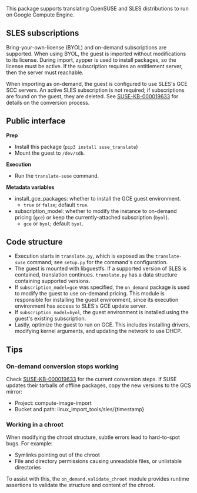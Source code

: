 This package supports translating OpenSUSE and SLES distributions to run on Google Compute Engine.

## SLES subscriptions

Bring-your-own-license (BYOL) and on-demand subscriptions are supported.  When using BYOL,
the guest is imported without modifications to its license. During import, zypper is used
to install packages, so the license must be active. If the subscription requires an entitlement
server, then the server must reachable.

When importing as on-demand, the guest is configured to use SLES's GCE SCC servers.
An active SLES subscription is not required; if subscriptions are found on the guest,
they are deleted. See [SUSE-KB-000019633](https://www.suse.com/support/kb/doc/?id=000019633)
for details on the conversion process.

## Public interface

**Prep**
* Install this package (`pip3 install suse_translate`)
* Mount the guest to `/dev/sdb`.

**Execution**
* Run the `translate-suse` command.

**Metadata variables**
* install_gce_packages: whether to install the GCE guest environment.
    * `true` or `false`; default `true`.
* subscription_model: whether to modify the instance to on-demand pricing (`gce`) or keep
  the currently-attached subscription (`byol`).
    * `gce` or `byol`; default `byol`.

## Code structure

 - Execution starts in `translate.py`, which is exposed as the `translate-suse` command;
see `setup.py` for the command's configuration.
 - The guest is mounted with libguestfs. If a supported version of SLES is contained, translation
continues. `translate.py` has a data structure containing supported versions.
 - If `subscription_model=gce` was specified, the `on_demand` package is used to modify the guest to
use on-demand pricing. This module is responsible for installing the guest environment, since its
execution environment has access to SLES's GCE update server.
 - If `subscription_model=byol`, the guest environment is installed using the guest's existing
subscription.
 - Lastly, optimize the guest to run on GCE. This includes installing drivers, modifying
kernel arguments, and updating the network to use DHCP.

## Tips

### On-demand conversion stops working

Check [SUSE-KB-000019633](https://www.suse.com/support/kb/doc/?id=000019633) for the current
conversion steps. If SUSE updates their tarballs of offline packages, copy the new versions
to the GCS mirror:

 - Project: compute-image-import
 - Bucket and path: linux_import_tools/sles/{timestamp}

### Working in a chroot

When modifying the chroot structure, subtle errors lead to hard-to-spot bugs. For example:
 - Symlinks pointing out of the chroot
 - File and directory permissions causing unreadable files, or unlistable directories

To assist with this, the `on_demand.validate_chroot` module provides runtime assertions to
validate the structure and content of the chroot.
